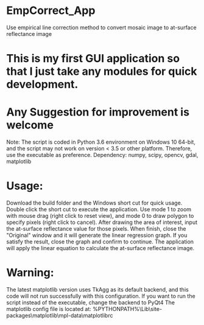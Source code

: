 # EmpCorrect_App
Use empirical line correction method to convert mosaic image to at-surface reflectance image

# This is my first GUI application so that I just take any modules for quick development.
# Any Suggestion for improvement is welcome

Note: The script is coded in Python 3.6 environment on Windows 10 64-bit, and the script may not work on version < 3.5 or other platform.
Therefore, use the executable as preference.
Dependency: numpy, scipy, opencv, gdal, matplotlib

# Usage:
Download the build folder and the Windows short cut for quick usage. Double click the short cut to execute the application.
Use mode 1 to zoom with mouse drag (right click to reset view), and mode 0 to draw polygon to specify pixels (right click to cancel).
After drawing the area of interest, input the at-surface reflectance value for those pixels.
When finish, close the "Original" window and it will generate the linear regression graph.
If you satisfy the result, close the graph and confirm to continue. The application will apply the linear equation to calculate the at-surface reflectance image.

# Warning:
The latest matplotlib version uses TkAgg as its default backend, and this code will not run successfully with this configuration.
If you want to run the script instead of the executable, change the backend to PyQt4
The matplotlib config file is located at: %PYTHONPATH%\Lib\site-packages\matplotlib\mpl-data\matplotlibrc
